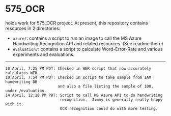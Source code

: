 # 575_OCR
holds work for 575_OCR project.
At present, this repository contains resources in 2 directories:
- `azure/`: contains a script to run an image to call the MS Azure Handwriting Recognition API and related resources.  (See readme there)
- `evaluation/`: contains a script to calculate Word-Error-Rate and various experiments and evaluations.
---

    10 April, 7:25 PM PDT: Checked in WER script that now accurately calculates WER.
    10 April, 7:54 PM PDT: Checked in script to take sample from IAM handwriting DB
                           and also a file listing the sample of 100, under /evaluation.
    14 April, 12:18 PM PDT: Script to call MS Azure API to do handwriting
                            recognition.  Jimmy is generally really happy with it.
                            OCR recognition could do with more testing.

